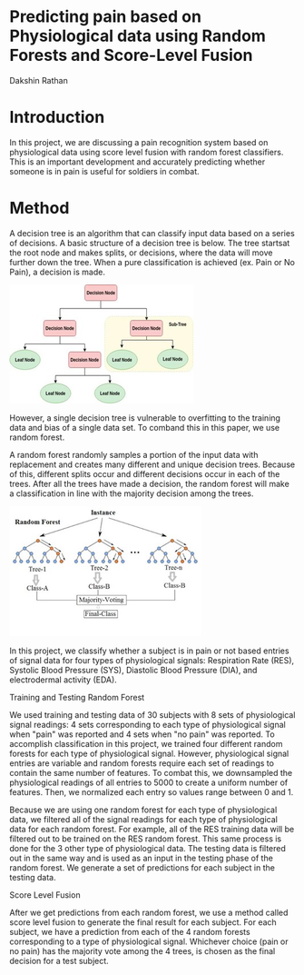 # Predicting pain based on Physiological data using Random Forests and Score-Level Fusion

Dakshin Rathan

# Introduction

In this project, we are discussing a pain recognition system based on physiological data using score level fusion with random forest classifiers. This is an important development and accurately predicting whether someone is in pain is useful for soldiers in combat.

# Method
A decision tree is an algorithm that can classify input data based on a series of decisions. A basic structure of a decision tree is below. The tree startsat the root node and makes splits, or decisions, where the data will move further down the tree. When a pure classification is achieved (ex. Pain or No Pain), a decision is made.

![](data/DTree.jpg)

However, a single decision tree is vulnerable to overfitting to the training data and bias of a single data set. To comband this in this paper, we use random forest.

A random forest randomly samples a portion of the input data with replacement and creates many different and unique decision trees. Because of this, different splits occur and different decisions occur in each of the trees. After all the trees have made a decision, the random forest will make a classification in line with the majority decision among the trees.

![](data/RF.jpg)

In this project, we classify whether a subject is in pain or not based entries of signal data for four types of physiological signals: Respiration Rate (RES), Systolic Blood Pressure (SYS), Diastolic Blood Pressure (DIA), and electrodermal activity (EDA).

Training and Testing Random Forest

We used training and testing data of 30 subjects with 8 sets of physiological signal readings: 4 sets corresponding to each type of physiological signal when &quot;pain&quot; was reported and 4 sets when &quot;no pain&quot; was reported. To accomplish classification in this project, we trained four different random forests for each type of physiological signal. However, physiological signal entries are variable and random forests require each set of readings to contain the same number of features. To combat this, we downsampled the physiological readings of all entries to 5000 to create a uniform number of features. Then, we normalized each entry so values range between 0 and 1.

Because we are using one random forest for each type of physiological data, we filtered all of the signal readings for each type of physiological data for each random forest. For example, all of the RES training data will be filtered out to be trained on the RES random forest. This same process is done for the 3 other type of physiological data. The testing data is filtered out in the same way and is used as an input in the testing phase of the random forest. We generate a set of predictions for each subject in the testing data.

Score Level Fusion

After we get predictions from each random forest, we use a method called score level fusion to generate the final result for each subject. For each subject, we have a prediction from each of the 4 random forests corresponding to a type of physiological signal. Whichever choice (pain or no pain) has the majority vote among the 4 trees, is chosen as the final decision for a test subject.
